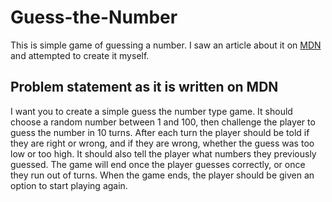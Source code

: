 # Guess-the-Number
This is simple game of guessing a number. I saw an article about it on [MDN](https://developer.mozilla.org/en-US/docs/Learn/JavaScript/First_steps/A_first_splash) and attempted to create it myself.

## Problem statement as it is written on MDN
I want you to create a simple guess the number type game. It should choose a random number between 1 and 100, then challenge the player to guess the number in 10 turns. After each turn the player should be told if they are right or wrong, and if they are wrong, whether the guess was too low or too high. It should also tell the player what numbers they previously guessed. The game will end once the player guesses correctly, or once they run out of turns. When the game ends, the player should be given an option to start playing again.
